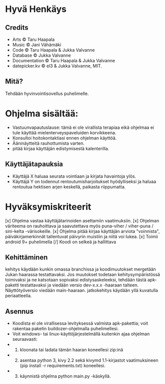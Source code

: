 Hyvä Henkäys
===========

Credits
-------
* Arts  &copy; Taru Haapala
* Music &copy; Jani Vähämäki
* Code  &copy; Taru Haapala &amp; Jukka Valvanne
* Database &copy; Jukka Valvanne
* Documentation &copy; Taru Haapala &amp; Jukka Valvanne
* datepicker.kv &copy; el3 &amp; Jukka Valvanne, MIT.

Mitä?
-----
Tehdään hyvinvointisovellus puhelimelle.

# Ohjelma sisältää:
* Vastuunvapautuslause: tämä ei ole virallista terapiaa eikä ohjelmaa ei tule käyttää mielenterveyspaveluiden korvikkeena.
* Konsultoi hoitokontaktiasi ennen ohjelman käyttöä.
* Ääninäytteitä rauhottumista varten.
* pitää kirjaa käyttäjän edistymisestä kalenterilla.

Käyttäjätapauksia
-----------------
- Käyttäjä X haluaa seurata vointiaan ja kirjata havaintoja ylös.
- Käyttäjä Y on todennut rentoutumisharjoitukset hyödylliseksi ja haluaa rentoutua hektisen arjen keskellä, paikasta riippumatta.

# Hyväksymiskriteerit
[x] Ohjelma vastaa käyttäjätarinoiden asettamiin vaatimuksiin.
[x] Ohjelman väriteema on rauhoittava ja saavutettava myös puna-viher / viher-puna / sini-kelta -värisokeille.
[x] Ohjelma pitää kirjaa käyttäjän arviota "voinnista", päiväkirjamerkinnät tallentuvat päivyrin muistiin ja niitä voi lukea.
[x] Toimii android 9+ puhelimella
[/] Koodi on selkeä ja hallittava

Kehittäminen
-------
kehitys käydään kunkin omassa branchissa ja koodimuutokset mergetään Jukan haarassa testattavaksi. Jos muutokset todetaan kehitysympäristössä toimivaksi ja ne katsotaan sopivaksi edistysaskeleeksi, tehdään tästä apk-paketti testattavaksi ja viedään versio dev-x.x.x -haaraan talteen. Näyttötyöversio viedään main-haaraan. jatkokehitys käydään yllä kuvatulla periaatteella.

Asennus
-------
* Koodista ei ole virallisessa levityksessä valmista apk-pakettia; voit rakentaa paketin buildozer-ohjelmalla puhelimellesi.
* Voit windows- tai linux-käyttöjärjestelmällä kuitenkin ajaa ohjelman seuraavasti: 
* 1. kloonata tai ladata tämän haaran koneellesi zip:inä
* 2. asentaa python 3, kivy 2.2 sekä kivymd 1.1-kirjastot vaatimuksineen (pip install -r requirements.txt) koneellesi.
* 3. käynnistä ohjelma python main.py -käskyllä.
